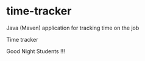 # time-tracker
Java (Maven) application for tracking time on the job

Time tracker

Good Night Students   !!!

